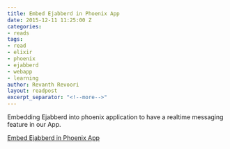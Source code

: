 ```yaml
---
title: Embed Ejabberd in Phoenix App
date: 2015-12-11 11:25:00 Z
categories:
- reads
tags:
- read
- elixir
- phoenix
- ejabberd
- webapp
- learning
author: Revanth Revoori
layout: readpost
excerpt_separator: "<!--more-->"
---
```


Embedding Ejabberd into phoenix application to have a realtime messaging feature in our App.

<a class="embedly-card" href="https://blog.process-one.net/embedding-ejabberd-into-an-elixir-phoenix-web-application/">Embed Ejabberd in Phoenix App  <i class="fa fa-external-link"></i></a>
<!--more-->
